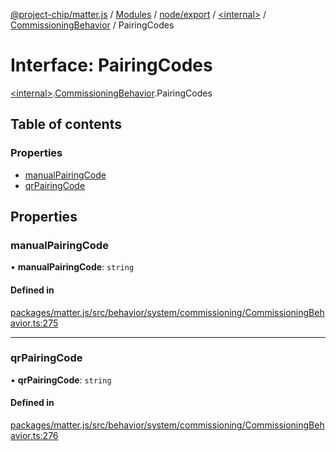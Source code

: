 [@project-chip/matter.js](../README.md) / [Modules](../modules.md) / [node/export](../modules/node_export.md) / [\<internal\>](../modules/node_export._internal_.md) / [CommissioningBehavior](../modules/node_export._internal_.CommissioningBehavior.md) / PairingCodes

# Interface: PairingCodes

[\<internal\>](../modules/node_export._internal_.md).[CommissioningBehavior](../modules/node_export._internal_.CommissioningBehavior.md).PairingCodes

## Table of contents

### Properties

- [manualPairingCode](node_export._internal_.CommissioningBehavior.PairingCodes.md#manualpairingcode)
- [qrPairingCode](node_export._internal_.CommissioningBehavior.PairingCodes.md#qrpairingcode)

## Properties

### manualPairingCode

• **manualPairingCode**: `string`

#### Defined in

[packages/matter.js/src/behavior/system/commissioning/CommissioningBehavior.ts:275](https://github.com/project-chip/matter.js/blob/2d9f2165d2672864fda3496a6d0d5f93597f82c6/packages/matter.js/src/behavior/system/commissioning/CommissioningBehavior.ts#L275)

___

### qrPairingCode

• **qrPairingCode**: `string`

#### Defined in

[packages/matter.js/src/behavior/system/commissioning/CommissioningBehavior.ts:276](https://github.com/project-chip/matter.js/blob/2d9f2165d2672864fda3496a6d0d5f93597f82c6/packages/matter.js/src/behavior/system/commissioning/CommissioningBehavior.ts#L276)
